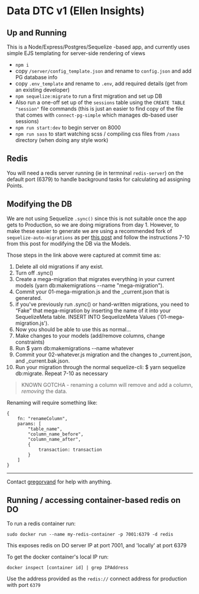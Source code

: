 # Data DTC v1 (Ellen Insights)

## Up and Running

This is a Node/Express/Postgres/Sequelize -based app, and currently uses simple EJS templating for server-side rendering of views

- `npm i`
- copy `/server/config_template.json` and rename to `config.json` and add PG database info
- copy `.env_template` and rename to `.env`, add required details (get from an existing developer)
- `npm sequelize:migrate` to run a first migration and set up DB
- Also run a one-off set up of the `sessions` table using the `CREATE TABLE "session"` file commands (this is just an easier to find copy of the file that comes with `connect-pg-simple` which manages db-based user sessions)
- `npm run start:dev` to begin server on 8000
- `npm run sass` to start watching scss / compiling css files from `/sass` directory (when doing any style work)

## Redis
You will need a redis server running (ie in termninal `redis-server`) on the default port (6379) to handle background tasks for calculating ad assigning Points.

## Modifying the DB

We are not using Sequelize `.sync()` since this is not suitable once the app gets to Production, so we are doing migrations from day 1. However, to make these easier to generate we are using a recommended fork of `sequelize-auto-migrations` as per [this post](https://stackoverflow.com/a/59021807/707747) and follow the instructions 7-10 from this post for modifying the DB via the Models.

Those steps in the link above were captured at commit time as:

1. Delete all old migrations if any exist.
1. Turn off .sync()
1. Create a mega-migration that migrates everything in your current models (yarn db:makemigrations --name "mega-migration").
1. Commit your 01-mega-migration.js and the _current.json that is generated.
1. if you've previously run .sync() or hand-written migrations, you need to “Fake” that mega-migration by inserting the name of it into your SequelizeMeta table. INSERT INTO SequelizeMeta Values ('01-mega-migration.js').
1. Now you should be able to use this as normal…
1. Make changes to your models (add/remove columns, change constraints)
1. Run $ yarn db:makemigrations --name whatever
1. Commit your 02-whatever.js migration and the changes to _current.json, and _current.bak.json.
1. Run your migration through the normal sequelize-cli: $ yarn sequelize db:migrate.
Repeat 7-10 as necessary

> KNOWN GOTCHA - renaming a column will remove and add a column, *removing* the data.

Renaming will require something like:

```
{
    fn: "renameColumn",
    params: [
        "table_name",
        "column_name_before",
        "column_name_after",
        {
            transaction: transaction
        }
    ]
}
```

---

Contact [gregorvand](https://github.com/gregorvand) for help with anything.


## Running / accessing container-based redis on DO
To run a redis container run:

`sudo docker run --name my-redis-container -p 7001:6379 -d redis`

This exposes redis on DO server IP at port 7001, and 'locally' at port 6379

To get the docker container's local IP run:

`docker inspect [container id] | grep IPAddress`

Use the address provided as the `redis://` connect address for production with port `6379`